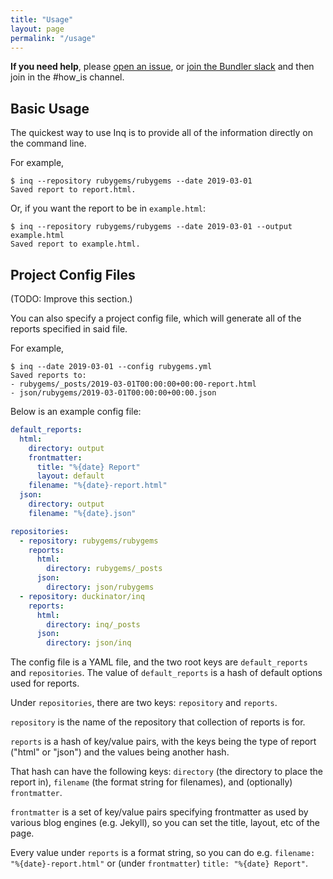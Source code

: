 ```yaml
---
title: "Usage"
layout: page
permalink: "/usage"
---
```


**If you need help**, please
[open an issue](https://github.com/duckinator/inq), or [join the Bundler
slack](https://slack.bundler.io) and then join in the #how\_is channel.


## Basic Usage

The quickest way to use Inq is to provide all of the information
directly on the command line.

For example,

    $ inq --repository rubygems/rubygems --date 2019-03-01
    Saved report to report.html.

Or, if you want the report to be in `example.html`:

    $ inq --repository rubygems/rubygems --date 2019-03-01 --output example.html
    Saved report to example.html.

## Project Config Files

(TODO: Improve this section.)

You can also specify a project config file, which will generate all of the
reports specified in said file.

For example,

    $ inq --date 2019-03-01 --config rubygems.yml
    Saved reports to:
    - rubygems/_posts/2019-03-01T00:00:00+00:00-report.html
    - json/rubygems/2019-03-01T00:00:00+00:00.json 

Below is an example config file:

```yaml
default_reports:
  html:
    directory: output
    frontmatter:
      title: "%{date} Report"
      layout: default
    filename: "%{date}-report.html"
  json:
    directory: output
    filename: "%{date}.json"

repositories:
  - repository: rubygems/rubygems
    reports:
      html:
        directory: rubygems/_posts
      json:
        directory: json/rubygems
  - repository: duckinator/inq
    reports:
      html:
        directory: inq/_posts
      json:
        directory: json/inq
```

The config file is a YAML file, and the two root keys are
`default_reports` and `repositories`. The value of `default_reports` is
a hash of default options used for reports.

Under `repositories`, there are two keys:  `repository` and `reports`.

`repository` is the name of the repository that collection of reports is for.

`reports` is a hash of key/value pairs, with the keys
being the type of report ("html" or "json") and the values being another hash.

That hash can have the following keys: `directory` (the directory to place the
report in), `filename` (the format string for filenames), and (optionally)
`frontmatter`.

`frontmatter` is a set of key/value pairs specifying frontmatter as used by
various blog engines (e.g. Jekyll), so you can set the title, layout, etc of
the page.

Every value under `reports` is a format string, so you can do e.g.
`filename: "%{date}-report.html"` or (under `frontmatter`)
`title: "%{date} Report"`.
